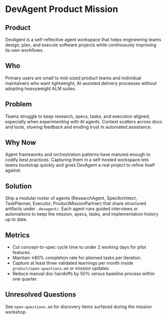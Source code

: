 # DevAgent Product Mission

## Product
DevAgent is a self-reflective agent workspace that helps engineering teams design, plan, and execute software projects while continuously improving its own workflows.

## Who
Primary users are small to mid-sized product teams and individual maintainers who want lightweight, AI-assisted delivery processes without adopting heavyweight ALM suites.

## Problem
Teams struggle to keep research, specs, tasks, and execution aligned, especially when experimenting with AI agents. Context scatters across docs and tools, slowing feedback and eroding trust in automated assistance.

## Why Now
Agent frameworks and orchestration patterns have matured enough to codify best practices. Capturing them in a self-hosted workspace lets teams bootstrap quickly and gives DevAgent a real project to refine itself against.

## Solution
Ship a modular roster of agents (ResearchAgent, SpecArchitect, TaskPlanner, Executor, ProductMissionPartner) that share structured artifacts under `.devagent/`. Each agent runs guided interviews or automations to keep the mission, specs, tasks, and implementation history up to date.

## Metrics
- Cut concept-to-spec cycle time to under 2 working days for pilot features.
- Maintain ≥80% completion rate for planned tasks per iteration.
- Capture at least three validated learnings per month inside `product/open-questions.md` or mission updates.
- Reduce manual doc handoffs by 50% versus baseline process within one quarter.

## Unresolved Questions
See `open-questions.md` for discovery items surfaced during the mission workshop.
